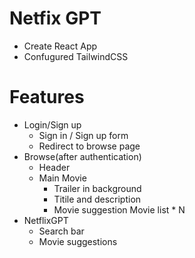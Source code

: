 # Netfix GPT

- Create React App
- Confugured TailwindCSS

# Features

- Login/Sign up
  - Sign in / Sign up form
  - Redirect to browse page
- Browse(after authentication)
  - Header
  - Main Movie
    - Trailer in background
    - Titile and description
    - Movie suggestion
      Movie list \* N
- NetflixGPT
  - Search bar
  - Movie suggestions
